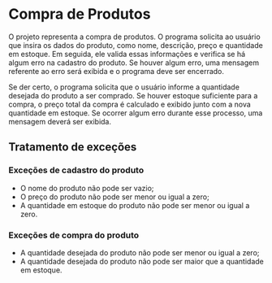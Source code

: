 # Compra de Produtos

O projeto representa a compra de produtos. O programa solicita ao usuário que insira os dados do produto, como nome, descrição, preço e quantidade em estoque. Em seguida, ele valida essas informações e verifica se há algum erro na cadastro do produto. Se houver algum erro, uma mensagem referente ao erro será exibida e o programa deve ser encerrado.

Se der certo, o programa solicita que o usuário informe a quantidade desejada do produto a ser comprado. Se houver estoque suficiente para a compra, o preço total da compra é calculado e exibido junto com a nova quantidade em estoque. Se ocorrer algum erro durante esse processo, uma mensagem deverá ser exibida.


## Tratamento de exceções

### Exceções de cadastro do produto
- O nome do produto não pode ser vazio;
- O preço do produto não pode ser menor ou igual a zero;
- A quantidade em estoque do produto não pode ser menor ou igual a zero.

### Exceções de compra do produto
- A quantidade desejada do produto não pode ser menor ou igual a zero;
- A quantidade desejada do produto não pode ser maior que a quantidade em estoque.
